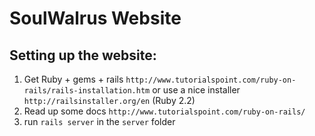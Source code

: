 SoulWalrus Website
===

Setting up the website:
---

1. Get Ruby + gems + rails `http://www.tutorialspoint.com/ruby-on-rails/rails-installation.htm`
or use a nice installer `http://railsinstaller.org/en` (Ruby 2.2)
2. Read up some docs `http://www.tutorialspoint.com/ruby-on-rails/`
3. run `rails server` in the `server` folder
